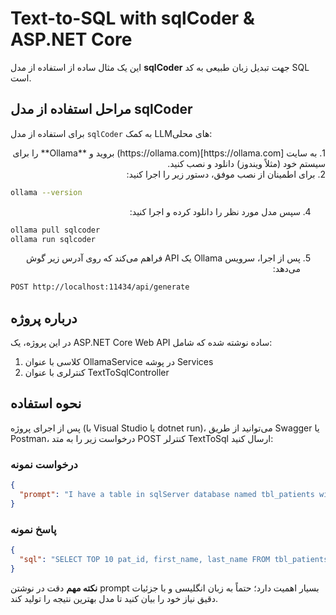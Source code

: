 # Text-to-SQL with sqlCoder & ASP.NET Core

این یک مثال ساده از استفاده از مدل **sqlCoder** جهت تبدیل زبان طبیعی به کد SQL است.

##  مراحل استفاده از مدل sqlCoder
برای استفاده از مدل `sqlCoder` به کمک LLMهای محلی:
<div dir="rtl">
1. به سایت [https://ollama.com](https://ollama.com) بروید و **Ollama** را برای سیستم خود (مثلاً ویندوز) دانلود و نصب کنید.
  <br>
2. برای اطمینان از نصب موفق، دستور زیر را اجرا کنید:
</div>
   

   ```bash
   ollama --version
   ```
<div dir="rtl">
   
4. سپس مدل مورد نظر را دانلود کرده و اجرا کنید:
 </div>
 
   ```bash
   ollama pull sqlcoder
   ollama run sqlcoder
   ```

   <div dir="rtl">

5. پس از اجرا، سرویس Ollama یک API فراهم می‌کند که روی آدرس زیر گوش می‌دهد:
   </div>


```bash
POST http://localhost:11434/api/generate
```

## درباره پروژه
در این پروژه، یک ASP.NET Core Web API ساده نوشته شده که شامل:
1. کلاسی با عنوان OllamaService در پوشه Services
2. کنترلری با عنوان TextToSqlController

## نحوه استفاده
پس از اجرای پروژه (با Visual Studio یا dotnet run)، می‌توانید از طریق Swagger یا Postman، درخواست زیر را به متد POST کنترلر TextToSql ارسال کنید:
###  درخواست نمونه 
```json
{
  "prompt": "I have a table in sqlServer database named tbl_patients with the columns pat_id, first_name, last_name, recep_date that stores a list of patients admitted to the hospital. I want to have an sql query that returns the list of 10 patients who have been recently admitted. Return only the SQL code."
}
```
### پاسخ نمونه 
```json
{
  "sql": "SELECT TOP 10 pat_id, first_name, last_name FROM tbl_patients WHERE recep_date >= GETDATE() ORDER BY recep_date DESC;"
}
```
**نکته مهم**
دقت در نوشتن prompt بسیار اهمیت دارد؛ حتماً به زبان انگلیسی و با جزئیات دقیق نیاز خود را بیان کنید تا مدل بهترین نتیجه را تولید کند.

